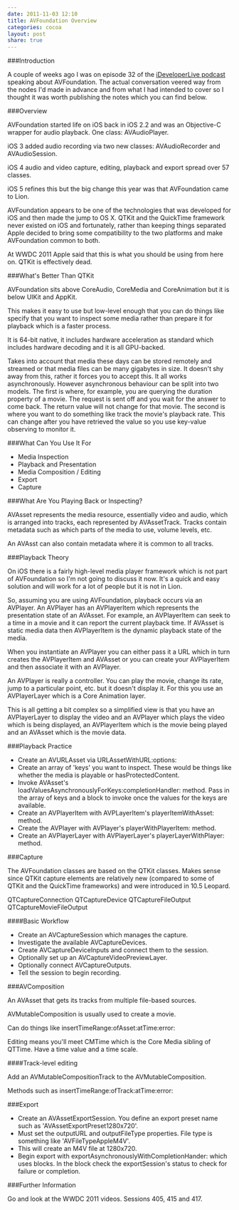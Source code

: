 ```yaml
---
date: 2011-11-03 12:10
title: AVFoundation Overview
categories: cocoa
layout: post
share: true
---
```


###Introduction

A couple of weeks ago I was on episode 32 of the <a href="http://www.ideveloper.tv/podcast/ideveloperlive.html">iDeveloperLive podcast</a> speaking about AVFoundation. The actual conversation veered way from the nodes I'd made in advance and from what I had intended to cover so I thought it was worth publishing the notes which you can find below.

###Overview

AVFoundation started life on iOS back in iOS 2.2 and was an Objective-C wrapper for audio playback. One class: AVAudioPlayer.

iOS 3 added audio recording via two new classes: AVAudioRecorder and AVAudioSession.

iOS 4 audio and video capture, editing, playback and export spread over 57 classes.

iOS 5 refines this but the big change this year was that AVFoundation came to Lion.

AVFoundation appears to be one of the technologies that was developed for iOS and then made the jump to OS X. QTKit and the QuickTime framework never existed on iOS and fortunately, rather than keeping things separated Apple decided to bring some compatibility to the two platforms and  make AVFoundation common to both.

At WWDC 2011 Apple said that this is what you should be using from here on. QTKit is effectively dead.

###What's Better Than QTKit

AVFoundation sits above CoreAudio, CoreMedia and CoreAnimation but it is below UIKit and AppKit.

This makes it easy to use but low-level enough that you can do things like specify that you want to inspect some media rather than prepare it for playback which is a faster process.

It is 64-bit native, it includes hardware acceleration as standard which includes hardware decoding and it is all GPU-backed.

Takes into account that media these days can be stored remotely and streamed or that media files can be many gigabytes in size. It doesn't shy away from this, rather it forces you to accept this. It all works asynchronously. However asynchronous behaviour can be split into two models. The first is where, for example, you are querying the duration property of a movie. The request is sent off and you wait for the answer to come back. The return value will not change for that movie. The second is where you want to do something like track the movie's playback rate. This can change after you have retrieved the value so you use key-value observing to monitor it.

###What Can You Use It For

* Media Inspection
* Playback and Presentation
* Media Composition / Editing
* Export
* Capture

###What Are You Playing Back or Inspecting?

AVAsset represents the media resource, essentially video and audio, which is arranged into tracks, each represented by AVAssetTrack. Tracks contain metadata such as which parts of the media to use, volume levels, etc.

An AVAsst can also contain metadata where it is common to all tracks.

###Playback Theory

On iOS there is a fairly high-level media player framework which is not part of AVFoundation so I'm not going to discuss it now. It's a quick and easy solution and will work for a lot of people but it is not in Lion.

So, assuming you are using AVFoundation, playback occurs via an AVPlayer. An AVPlayer has an AVPlayerItem which represents the presentation state of an AVAsset. For example, an AVPlayerItem can seek to a time in a movie and it can report the current playback time. If AVAsset is static media data then AVPlayerItem is the dynamic playback state of the media.

When you instantiate an AVPlayer you can either pass it a URL which in turn creates the AVPlayerItem and AVAsset or you can create your AVPlayerItem and then associate it with an AVPlayer.

An AVPlayer is really a controller. You can play the movie, change its rate, jump to a particular point, etc. but it doesn't display it. For this you use an AVPlayerLayer which is a Core Animation layer.

This is all getting a bit complex so a simplified view is that you have an AVPlayerLayer to display the video and an AVPlayer which plays the video which is being displayed, an AVPlayerItem which is the movie being played and an AVAsset which is the movie data. 

###Playback Practice

* Create an AVURLAsset via URLAssetWithURL:options:
* Create an array of 'keys' you want to inspect. These would be things like whether the media is playable or hasProtectedContent.
* Invoke AVAsset's loadValuesAsynchronouslyForKeys:completionHandler: method. Pass in the array of keys and a block to invoke once the values for the keys are available.
* Create an AVPlayerItem with AVPLayerItem's playerItemWithAsset: method.
* Create the AVPlayer with AVPlayer's playerWithPlayerItem: method.
* Create an AVPlayerLayer with AVPlayerLayer's playerLayerWithPlayer: method.


###Capture

The AVFoundation classes are based on the QTKit classes. Makes sense since QTKit capture elements are relatively new (compared to some of QTKit and the QuickTime frameworks) and were introduced in 10.5 Leopard.

QTCaptureConnection
QTCaptureDevice
QTCaptureFileOutput
QTCaptureMovieFileOutput

####Basic Workflow

* Create an AVCaptureSession which manages the capture.
* Investigate the available AVCaptureDevices.
* Create AVCaptureDeviceInputs and connect them to the session.
* Optionally set up an AVCaptureVideoPreviewLayer.
* Optionally connect AVCaptureOutputs.
* Tell the session to begin recording.

###AVComposition

An AVAsset that gets its tracks from multiple file-based sources.

AVMutableComposition is usually used to create a movie.

Can do things like insertTimeRange:ofAsset:atTime:error:

Editing means you'll meet CMTime which is the Core Media sibling of QTTime. Have a time value and a time scale.

####Track-level editing

Add an AVMutableCompositionTrack to the AVMutableComposition.

Methods such as insertTimeRange:ofTrack:atTime:error:

###Export

* Create an AVAssetExportSession. You define an export preset name such as 'AVAssetExportPreset1280x720'.
* Must set the outputURL and outputFileType properties. File type is something like 'AVFileTypeAppleM4V'.
* This will create an M4V file at 1280x720.
* Begin export with exportAsynchronouslyWithCompletionHander: which uses blocks. In the block check the exportSession's status to check for failure or completion.

###Further Information

Go and look at the WWDC 2011 videos. Sessions 405, 415 and 417.
